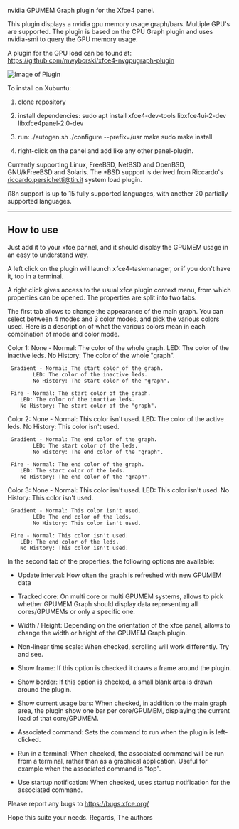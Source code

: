 nvidia GPUMEM Graph plugin for the Xfce4 panel.

This plugin displays a nvidia gpu memory usage graph/bars. Multiple GPU's are supported. The plugin is based on the CPU Graph plugin and uses nvidia-smi to query the GPU memory usage.

A plugin for the GPU load can be found at:
https://github.com/mwyborski/xfce4-nvgpugraph-plugin

![Image of Plugin](https://www.emwesoft.com/images/gpumemgraph.png)

To install on Xubuntu:
1. clone repository

2. install dependencies:
    sudo apt install xfce4-dev-tools libxfce4ui-2-dev libxfce4panel-2.0-dev
    
3. run:
    ./autogen.sh
    ./configure --prefix=/usr
    make
    sudo make install
    
4. right-click on the panel and add like any other panel-plugin.




Currently supporting Linux, FreeBSD, NetBSD and OpenBSD, GNU/kFreeBSD and
Solaris. The *BSD support is derived from Riccardo's
<riccardo.persichetti@tin.it> system load plugin.

i18n support is up to 15 fully supported languages, with another 20 partially
supported languages.

--------
How to use
----
Just add it to your xfce pannel, and it should display the GPUMEM usage in an easy
to understand way.

A left click on the plugin will launch xfce4-taskmanager, or if you don't have
it, top in a terminal.

A right click gives access to the usual xfce plugin context menu, from which
properties can be opened. The properties are split into two tabs.

The first tab allows to change the appearance of the main graph. You can select
between 4 modes and 3 color modes, and pick the various colors used. Here is a
description of what the various colors mean in each combination of mode and
color mode.

Color 1: None - Normal: The color of the whole graph.
		LED: The color of the inactive leds.
		No History: The color of the whole "graph".
		
	 Gradient - Normal: The start color of the graph.
		    LED: The color of the inactive leds.
		    No History: The start color of the "graph".
	 
	 Fire - Normal: The start color of the graph.
		LED: The color of the inactive leds.
		No History: The start color of the "graph".

Color 2: None - Normal: This color isn't used.
		LED: The color of the active leds.
		No History: This color isn't used.
	 
	 Gradient - Normal: The end color of the graph.
		    LED: The start color of the leds.
		    No History: The end color of the "graph".

	 Fire - Normal: The end color of the graph.
		LED: The start color of the leds.
		No History: The end color of the "graph".

Color 3: None - Normal: This color isn't used.
		LED: This color isn't used.
		No History: This color isn't used.

	 Gradient - Normal: This color isn't used.
		    LED: The end color of the leds.
		    No History: This color isn't used.

	 Fire - Normal: This color isn't used.
		LED: The end color of the leds.
		No History: This color isn't used.

In the second tab of the properties, the following options are available:

* Update interval: How often the graph is refreshed with new GPUMEM data

* Tracked core: On multi core or multi GPUMEM systems, allows to pick whether GPUMEM
		Graph should display data representing all cores/GPUMEMs or only a
                specific one.

* Width / Height: Depending on the orientation of the xfce panel, allows to
                  change the width or height of the GPUMEM Graph plugin.

* Non-linear time scale: When checked, scrolling will work differently.  Try
                         and see.

* Show frame: If this option is checked it draws a frame around the plugin.

* Show border: If this option is checked, a small blank area is drawn around
               the plugin.

* Show current usage bars: When checked, in addition to the main graph area,
			   the plugin show one bar per core/GPUMEM, displaying the
                           current load of that core/GPUMEM.

* Associated command: Sets the command to run when the plugin is left-clicked.

* Run in a terminal: When checked, the associated command will be run from a
                     terminal, rather than as a graphical application. Useful
                     for example when the associated command is "top".

* Use startup notification: When checked, uses startup notification for the
                            associated command.

Please report any bugs to https://bugs.xfce.org/

Hope this suite your needs.
Regards,
	The authors
